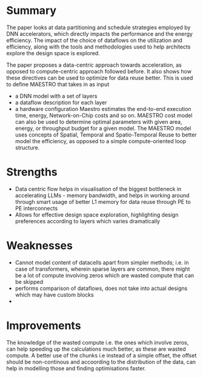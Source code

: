 # Summary
The paper looks at data partitioning and schedule strategies employed by DNN accelerators, which directly impacts the performance and the energy efficiency. The impact of the choice of dataflows on the utilization and efficiency, along with the tools and methodologies used to help architects explore the design space is explored. 

The paper proposes a data-centric approach towards acceleration, as opposed to compute-centric approach followed before. It also shows how these directives can be used to optimize for data reuse better. This is used to define MAESTRO that takes in as input 
- a DNN model with a set of layers
- a dataflow description for each layer
- a hardware configuration
Maestro estimates the end-to-end execution time, energy, Network-on-Chip costs and so on. MAESTRO cost model can also be used to determine optimal parameters with given area, energy, or throughput budget for a given model. The MAESTRO model uses concepts of Spatial, Temporal and Spatio-Temporal Reuse to better model the efficiency, as opposed to a simple compute-oriented loop structure.

# Strengths
- Data centric flow helps in visualisation of the biggest bottleneck in accelerating LLMs - memory bandwidth, and helps in working around through smart usage of better L1 memory for data reuse through PE to PE interconnects
- Allows for effective design space exploration, highlighting design preferences according to layers which varies dramatically
# Weaknesses
* Cannot model content of datacells apart from simpler methods; i.e. in case of transformers, wherein sparse layers are common, there might be a lot of compute involving zeros which are wasted compute that can be skipped
* performs comparison of dataflows, does not take into actual designs which may have custom blocks
* 
# Improvements
The knowledge of the wasted compute i.e. the ones which involve zeros, can help speeding up the calculations much better, as these are wasted compute. A better use of the chunks i.e instead of a simple offset, the offset should be non-continous and accoording to the distribution of the data, can help in modelling those and finding optimisations faster.